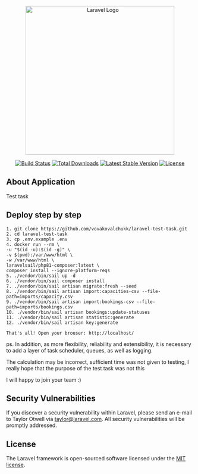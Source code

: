 <p align="center"><a href="https://laravel.com" target="_blank"><img src="https://raw.githubusercontent.com/laravel/art/master/logo-lockup/5%20SVG/2%20CMYK/1%20Full%20Color/laravel-logolockup-cmyk-red.svg" width="400" alt="Laravel Logo"></a></p>

<p align="center">
<a href="https://github.com/laravel/framework/actions"><img src="https://github.com/laravel/framework/workflows/tests/badge.svg" alt="Build Status"></a>
<a href="https://packagist.org/packages/laravel/framework"><img src="https://img.shields.io/packagist/dt/laravel/framework" alt="Total Downloads"></a>
<a href="https://packagist.org/packages/laravel/framework"><img src="https://img.shields.io/packagist/v/laravel/framework" alt="Latest Stable Version"></a>
<a href="https://packagist.org/packages/laravel/framework"><img src="https://img.shields.io/packagist/l/laravel/framework" alt="License"></a>
</p>

## About Application

Test task

## Deploy step by step

    1. git clone https://github.com/vovakovalchukk/laravel-test-task.git
    2. cd laravel-test-task
    3. cp .env.example .env
    4. docker run --rm \
    -u "$(id -u):$(id -g)" \
    -v $(pwd):/var/www/html \
    -w /var/www/html \
    laravelsail/php81-composer:latest \
    composer install --ignore-platform-reqs
    5. ./vendor/bin/sail up -d
    6. ./vendor/bin/sail composer install
    7. ./vendor/bin/sail artisan migrate:fresh --seed
    8. ./vendor/bin/sail artisan import:capacities-csv --file-path=imports/capacity.csv
    9. ./vendor/bin/sail artisan import:bookings-csv --file-path=imports/bookings.csv
    10. ./vendor/bin/sail artisan bookings:update-statuses
    11. ./vendor/bin/sail artisan statistic:generate
    12. ./vendor/bin/sail artisan key:generate

    That's all! Open your brouser: http://localhost/


ps. In addition, as more flexibility, reliability and extensibility, it is necessary to add a layer of task scheduler, queues, as well as logging.

The calculation may be incorrect, sufficient time was not given to testing, I really hope that the purpose of the test task was not this

I will happy to join your team :)

## Security Vulnerabilities

If you discover a security vulnerability within Laravel, please send an e-mail to Taylor Otwell via [taylor@laravel.com](mailto:taylor@laravel.com). All security vulnerabilities will be promptly addressed.

## License

The Laravel framework is open-sourced software licensed under the [MIT license](https://opensource.org/licenses/MIT).
